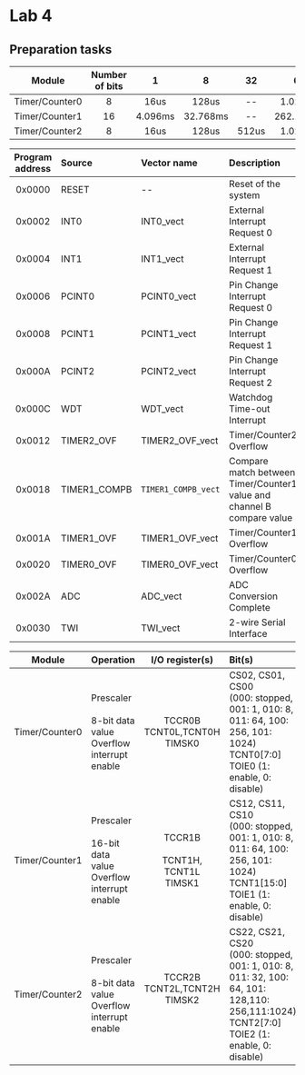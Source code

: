 <h1> Lab 4 </h1>
<h2> Preparation tasks </h2>

| **Module** | **Number of bits** | **1** | **8** | **32** | **64** | **128** | **256** | **1024** |
| :-: | :-: | :-: | :-: | :-: | :-: | :-: | :-: | :-: |
| Timer/Counter0 | 8  | 16us | 128us | -- |1.024ms | -- | 4.096ms | 16.384ms |
| Timer/Counter1 | 16 | 4.096ms | 32.768ms | -- | 262.144ms | -- | 1.048576s | 4.194304s |
| Timer/Counter2 | 8  | 16us | 128us | 512us | 1.024ms | 2.048ms | 4.096ms | 16.384ms |


| **Program address** | **Source** | **Vector name** | **Description** |
| :-: | :-- | :-- | :-- |
| 0x0000 | RESET | -- | Reset of the system |
| 0x0002 | INT0  | INT0_vect | External Interrupt Request 0 |
| 0x0004 | INT1 | INT1_vect | External Interrupt Request 1 |
| 0x0006 | PCINT0 | PCINT0_vect | Pin Change Interrupt Request 0 |
| 0x0008 | PCINT1 | PCINT1_vect | Pin Change Interrupt Request 1 |
| 0x000A | PCINT2 | PCINT2_vect | Pin Change Interrupt Request 2 |
| 0x000C | WDT | WDT_vect | Watchdog Time-out Interrupt |
| 0x0012 | TIMER2_OVF | TIMER2_OVF_vect | Timer/Counter2 Overflow |
| 0x0018 | TIMER1_COMPB | `TIMER1_COMPB_vect` | Compare match between Timer/Counter1 value and channel B compare value|
| 0x001A | TIMER1_OVF | TIMER1_OVF_vect | Timer/Counter1 Overflow |
| 0x0020 | TIMER0_OVF | TIMER0_OVF_vect | Timer/Counter0 Overflow |
| 0x002A | ADC | ADC_vect | ADC Conversion Complete |
| 0x0030 | TWI | TWI_vect | 2-wire Serial Interface |

| **Module** | **Operation** | **I/O register(s)** | **Bit(s)** |
| :-: | :-- | :-: | :-- |
| Timer/Counter0 | Prescaler<br><br>8-bit data value<br>Overflow interrupt enable |  TCCR0B<br>TCNT0L,TCNT0H<br> TIMSK0| CS02, CS01, CS00<br>(000: stopped, 001: 1, 010: 8, 011: 64, 100: 256, 101: 1024)<br>TCNT0[7:0]<br>TOIE0 (1: enable, 0: disable) |
| Timer/Counter1 | Prescaler<br><br>16-bit data value<br>Overflow interrupt enable | TCCR1B<br><br>TCNT1H, TCNT1L<br>TIMSK1 | CS12, CS11, CS10<br>(000: stopped, 001: 1, 010: 8, 011: 64, 100: 256, 101: 1024)<br>TCNT1[15:0]<br>TOIE1 (1: enable, 0: disable) |
| Timer/Counter2 | Prescaler<br><br>8-bit data value<br>Overflow interrupt enable |  TCCR2B<br>TCNT2L,TCNT2H<br>TIMSK2<br><br> | CS22, CS21, CS20<br>(000: stopped, 001: 1, 010: 8, 011: 32, 100: 64, 101: 128,110: 256,111:1024)<br>TCNT2[7:0]<br> TOIE2 (1: enable, 0: disable)|
